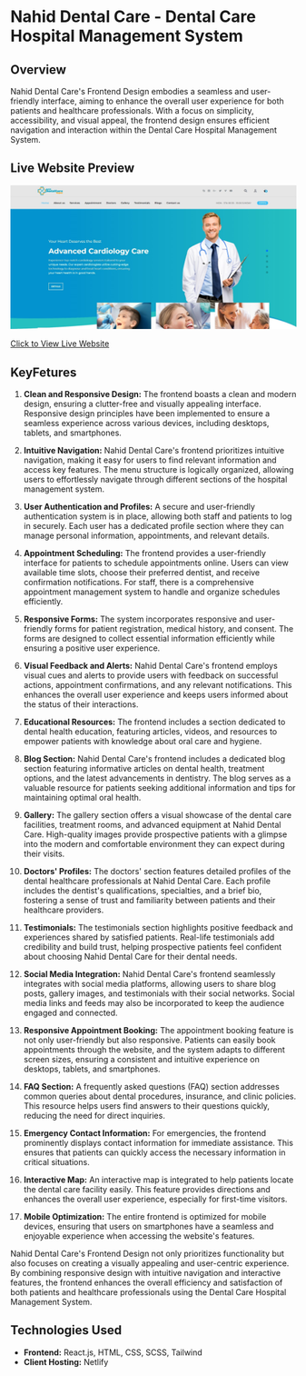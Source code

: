 # Nahid Dental Care - Dental Care Hospital Management System

## Overview 
Nahid Dental Care's Frontend Design embodies a seamless and user-friendly interface, aiming to enhance the overall user experience for both patients and healthcare professionals. With a focus on simplicity, accessibility, and visual appeal, the frontend design ensures efficient navigation and interaction within the Dental Care Hospital Management System.

## Live Website Preview
[![Project Screenshot](https://github.com/Nahid4306053/Hospital-management-client/blob/main/public/full_web_preview.jpg)](https://nahid-dentalcare.netlify.app/)

[Click to View Live Website](https://nahid-dentalcare.netlify.app/)


## KeyFetures

1. **Clean and Responsive Design:** The frontend boasts a clean and modern design, ensuring a clutter-free and visually appealing interface. Responsive design principles have been implemented to ensure a seamless experience across various devices, including desktops, tablets, and smartphones.

2. **Intuitive Navigation:** Nahid Dental Care's frontend prioritizes intuitive navigation, making it easy for users to find relevant information and access key features. The menu structure is logically organized, allowing users to effortlessly navigate through different sections of the hospital management system.

3. **User Authentication and Profiles:** A secure and user-friendly authentication system is in place, allowing both staff and patients to log in securely. Each user has a dedicated profile section where they can manage personal information, appointments, and relevant details.

4. **Appointment Scheduling:** The frontend provides a user-friendly interface for patients to schedule appointments online. Users can view available time slots, choose their preferred dentist, and receive confirmation notifications. For staff, there is a comprehensive appointment management system to handle and organize schedules efficiently.

7. **Responsive Forms:** The system incorporates responsive and user-friendly forms for patient registration, medical history, and consent. The forms are designed to collect essential information efficiently while ensuring a positive user experience.

8. **Visual Feedback and Alerts:** Nahid Dental Care's frontend employs visual cues and alerts to provide users with feedback on successful actions, appointment confirmations, and any relevant notifications. This enhances the overall user experience and keeps users informed about the status of their interactions.

9. **Educational Resources:** The frontend includes a section dedicated to dental health education, featuring articles, videos, and resources to empower patients with knowledge about oral care and hygiene.


1. **Blog Section:** Nahid Dental Care's frontend includes a dedicated blog section featuring informative articles on dental health, treatment options, and the latest advancements in dentistry. The blog serves as a valuable resource for patients seeking additional information and tips for maintaining optimal oral health.

2. **Gallery:** The gallery section offers a visual showcase of the dental care facilities, treatment rooms, and advanced equipment at Nahid Dental Care. High-quality images provide prospective patients with a glimpse into the modern and comfortable environment they can expect during their visits.

3. **Doctors' Profiles:**
   The doctors' section features detailed profiles of the dental healthcare professionals at Nahid Dental Care. Each profile includes the dentist's qualifications, specialties, and a brief bio, fostering a sense of trust and familiarity between patients and their healthcare providers.

4. **Testimonials:**
   The testimonials section highlights positive feedback and experiences shared by satisfied patients. Real-life testimonials add credibility and build trust, helping prospective patients feel confident about choosing Nahid Dental Care for their dental needs.

5. **Social Media Integration:**
   Nahid Dental Care's frontend seamlessly integrates with social media platforms, allowing users to share blog posts, gallery images, and testimonials with their social networks. Social media links and feeds may also be incorporated to keep the audience engaged and connected.

6. **Responsive Appointment Booking:**
   The appointment booking feature is not only user-friendly but also responsive. Patients can easily book appointments through the website, and the system adapts to different screen sizes, ensuring a consistent and intuitive experience on desktops, tablets, and smartphones.

7. **FAQ Section:**
   A frequently asked questions (FAQ) section addresses common queries about dental procedures, insurance, and clinic policies. This resource helps users find answers to their questions quickly, reducing the need for direct inquiries.

8. **Emergency Contact Information:**
   For emergencies, the frontend prominently displays contact information for immediate assistance. This ensures that patients can quickly access the necessary information in critical situations.

9. **Interactive Map:**
   An interactive map is integrated to help patients locate the dental care facility easily. This feature provides directions and enhances the overall user experience, especially for first-time visitors.

10. **Mobile Optimization:**
  The entire frontend is optimized for mobile devices, ensuring that users on smartphones have a seamless and enjoyable experience when accessing the website's features.


Nahid Dental Care's Frontend Design not only prioritizes functionality but also focuses on creating a visually appealing and user-centric experience. By combining responsive design with intuitive navigation and interactive features, the frontend enhances the overall efficiency and satisfaction of both patients and healthcare professionals using the Dental Care Hospital Management System.


## Technologies Used
- **Frontend:** React.js, HTML, CSS, SCSS, Tailwind
- **Client Hosting:** Netlify
